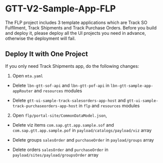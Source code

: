 # GTT-V2-Sample-App-FLP

The FLP project includes 3 template applications which are Track SO Fulfllment, Track Shipments and Track Purchase Orders. Before you build and deploy it, please deploy all the UI projects you need in advance, otherwise the deployment will fail.

## Deploy It with One Project

If you only need Track Shipments app, do the following changes:

1. Open `mta.yaml`

- Delete `lbn-gtt-sof-api` and `lbn-gtt-pof-api` in `lbn-gtt-sample-app-appRouter` and `resources` modules

- Delete `gtt-ui-sample-track-salesorders-app-host` and `gtt-ui-sample-track-purchaseorders-app-host` in `flp` and `resources` modules

2. Open `flp/portal-site/CommonDataModel.json`,

- Delete viz items `com.sap.gtt.app.sample.sof` and `com.sap.gtt.app.sample.pof` in `payload/catalogs/payload/viz` array

- Delete groups `salesOrder` and `purchaseOrder` in `payload/groups` array

- Delete orders `salesOrder` and `purchaseOrder` in `payload/sites/payload/groupsOrder` array
